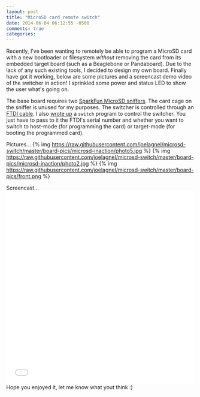 ```yaml
---
layout: post
title: "MicroSD card remote switch"
date: 2014-06-04 06:12:55 -0500
comments: true
categories: 
---
```

Recently, I've been wanting to remotely be able to program a MicroSD card with a new bootloader or filesystem *without* removing the card from its embedded target board (such as a Beaglebone or Pandaboard). Due to the lack of any such existing tools, I decided to design my own board. Finally have got it working, below are some pictures and a screencast demo video of the switcher in action! I sprinkled some power and status LED to show the user what's going on.

The base board requires two [SparkFun MicroSD sniffers](https://www.sparkfun.com/products/9419). The card cage on the sniffer is unused for my purposes. The switcher is controlled through an [FTDI cable](https://www.sparkfun.com/products/9717). 
I also [wrote up](https://github.com/joelagnel/microsd-switch/blob/master/sw/switch.c) a `switch` program to control the switcher. You just have to pass to it the FTDI's serial number and whether you want to switch to host-mode (for programming the card) or target-mode (for booting the programmed card).

Pictures...
{% img https://raw.githubusercontent.com/joelagnel/microsd-switch/master/board-pics/microsd-inaction/photo5.jpg %}
{% img https://raw.githubusercontent.com/joelagnel/microsd-switch/master/board-pics/microsd-inaction/photo2.jpg %}
{% img https://raw.githubusercontent.com/joelagnel/microsd-switch/master/board-pics/front.png %}

Screencast...<iframe width="100%" height="515" src="//www.youtube.com/embed/StpIihVQ7oM" frameborder="0" allowfullscreen>
</iframe>
Hope you enjoyed it, let me know what yout think :)
